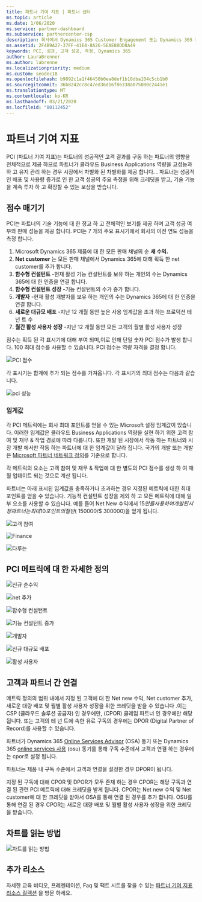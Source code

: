 ```yaml
---
title: 파트너 기여 지표 | 파트너 센터
ms.topic: article
ms.date: 1/06/2020
ms.service: partner-dashboard
ms.subservice: partnercenter-csp
description: 회사에서 Dynamics 365 Customer Engagement 또는 Dynamics 365 Finance and Operations를 수행하는 방법을 보여 주는 데이터
ms.assetid: 2F4B9A27-37FF-41E4-8A26-5EAE88DD8A49
keywords: PCI, 성과, 고객 성공, 측정, Dynamics 365
author: LauraBrenner
ms.author: labrenne
ms.localizationpriority: medium
ms.custom: seodec18
ms.openlocfilehash: b9892c1a1f46450b0ea8def1b10dba104c5cb1b0
ms.sourcegitcommit: 36b8242cc8c47ed36d16f86338a075080c2441e1
ms.translationtype: MT
ms.contentlocale: ko-KR
ms.lasthandoff: 03/21/2020
ms.locfileid: "80112452"
---
```

# <a name="partner-contribution-indicators"></a>파트너 기여 지표

PCI (파트너 기여 지표)는 파트너의 성공적인 고객 결과를 구동 하는 파트너의 영향을 전체적으로 제공 하므로 파트너가 클라우드 Business Applications 역량을 고성능과 하 고 유지 관리 하는 경우 시장에서 차별화 된 차별화를 제공 합니다. . 파트너는 성공적인 배포 및 사용량 증가로 인 한 고객 성공의 주요 측정을 위해 크레딧을 받고, 기술 기능을 계속 투자 하 고 확장할 수 있는 보상을 받습니다.

## <a name="scoring"></a>점수 매기기

PCI는 파트너의 기술 기능에 대 한 정교 하 고 전체적인 보기를 제공 하며 고객 성공 여부와 판매 성능을 제공 합니다. PCI는 7 개의 주요 표시기에서 회사의 이전 연도 성능을 측정 합니다.

1. Microsoft Dynamics 365 제품에 대 한 모든 판매 채널의 순 **새 수익.**
2. **Net customer** 는 모든 판매 채널에서 Dynamics 365에 대해 획득 한 net customer를 추가 합니다.
3. **함수형 컨설턴트** -현재 활성 기능 컨설턴트를 보유 하는 개인의 수는 Dynamics 365에 대 한 인증을 연결 합니다.
4. **함수형 컨설턴트 성장** -기능 컨설턴트의 수가 증가 합니다.
5. **개발자** -현재 활성 개발자를 보유 하는 개인의 수는 Dynamics 365에 대 한 인증을 연결 합니다.
6. **새로운 대규모 배포** -지난 12 개월 동안 높은 사용 임계값을 초과 하는 프로덕션 테 넌 트 수
7. **월간 활성 사용자 성장** -지난 12 개월 동안 모든 고객의 월별 활성 사용자 성장

점수는 획득 된 각 표시기에 대해 부여 되며,이로 인해 단일 숫자 PCI 점수가 발생 합니다. 100 최대 점수를 사용할 수 있습니다. PCI 점수는 역량 자격을 결정 합니다.

![PCI 점수](images/pcinew1.png)

각 표시기는 합계에 추가 되는 점수를 가져옵니다. 각 표시기의 최대 점수는 다음과 같습니다.

![pci 성능](images/pci/perfnew.png)

### <a name="thresholds"></a>임계값

각 PCI 메트릭에는 회사 최대 포인트를 얻을 수 있는 Microsoft 설정 임계값이 있습니다. 이러한 임계값은 클라우드 Business Applications 역량을 실현 하기 위한 고객 참여 및 재무 & 작업 경로에 따라 다릅니다. 또한 개발 된 시장에서 작동 하는 파트너와 시장 개발 에서만 작동 하는 파트너에 대 한 임계값이 달라 집니다.  국가의 개발 또는 개발은 [Microsoft 파트너 네트워크 정의](https://assetsprod.microsoft.com/mpn/mpn-developed-and-developing-countries.pdf)를 기준으로 합니다.

각 메트릭의 요소는 고객 참여 및 재무 & 작업에 대 한 별도의 PCI 점수를 생성 하 여 매월 업데이트 되는 것으로 계산 됩니다.

파트너는 아래 표시된 임계값을 충족하거나 초과하는 경우 지정된 메트릭에 대한 최대 포인트를 얻을 수 있습니다. 기능적 컨설턴트 성장을 제외 하 고 모든 메트릭에 대해 일부 요소를 사용할 수 있습니다. 예를 들어 Net New 수익에서 $15만를 사용 하 여 개발 된 시장 파트너는 최대 10 포인트의 절반 ($ 150000/$ 300000)을 얻게 됩니다. 

![고객 참여](images/pci/custengagethresh.png)

![Finance](images/pci/table_2.png
)

![다루는](images/pci/table_3.png)

## <a name="detailed-definitions-of-pci-metrics"></a>PCI 메트릭에 대 한 자세한 정의

![신규 순수익](images/pci/netnewrevenue.png)

![net 추가](images/pci/netadds.png)

![함수형 컨설턴트](images/pci/funcconsult.png)

![기능 컨설턴트 증가](images/pci/funcgrowth2.png)

![개발자](images/pci/developers.png) 

![신규 대규모 배포](images/pci/largedeploy.png) 

![활성 사용자](images/pci/activeusers.png)



## <a name="customer-to-partner-association"></a>고객과 파트너 간 연결

메트릭 정의의 범위 내에서 지정 된 고객에 대 한 Net new 수익, Net customer 추가, 새로운 대량 배포 및 월별 활성 사용자 성장을 위한 크레딧을 받을 수 있습니다 .이는 CSP (클라우드 솔루션 공급자) 인 경우에만, (CPOR) 클레임 파트너 인 경우에만 해당 됩니다. 또는 고객의 테 넌 트에 속한 유료 구독의 경우에는 DPOR (Digital Partner of Record)를 사용할 수 있습니다.

파트너가 Dynamics 365 [Online Services Advisor](https://support.microsoft.com/en-us/help/4501560/online-services-advisor-osa-sell-incentives-faq) (OSA) 동기 또는 Dynamics 365 [online services 사용](https://support.microsoft.com/en-us/help/4489988/online-services-usage-osu-incentives-faq) (osu) 동기를 통해 구독 수준에서 고객과 연결 하는 경우에는 cpor로 설정 됩니다.

파트너는 제품 내 구독 수준에서 고객과 연결을 설정한 경우 DPOR이 됩니다.

지정 된 구독에 대해 CPOR 및 DPOR가 모두 존재 하는 경우 CPOR는 해당 구독과 연결 된 관련 PCI 메트릭에 대해 크레딧을 받게 됩니다. CPOR는 Net new 수익 및 Net customer에 대 한 크레딧을 받아서 OSA를 통해 연결 된 경우를 추가 합니다. OSU를 통해 연결 된 경우 CPOR는 새로운 대량 배포 및 월별 활성 사용자 성장을 위한 크레딧을 받습니다. 

## <a name="how-to-read-the-charts"></a>차트를 읽는 방법

![차트를 읽는 방법](images/pci/howto.png)

## <a name="additional-resources"></a>추가 리소스

자세한 교육 비디오, 프레젠테이션, Faq 및 팩트 시트를 찾을 수 있는 [파트너 기여 지표 리소스 컬렉션](https://aka.ms/pcilearn) 을 방문 하세요. 




